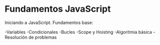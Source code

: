# Fundamentos JavaScript

Iniciando a JavaScript. Fundamentos base:

-Variables
-Condicionales
-Bucles
-Scope y Hoisting
-Algoritmia básica
-Resolución de problemas
